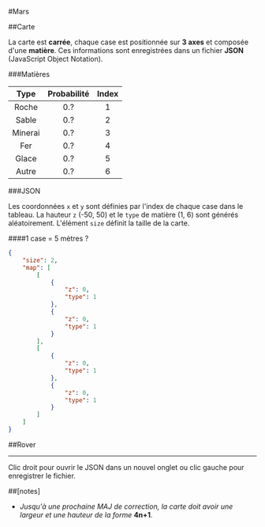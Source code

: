 #Mars

##Carte

La carte est **carrée**, chaque case est positionnée sur **3 axes** et composée d'une **matière**. Ces informations sont enregistrées dans un fichier **JSON** (JavaScript Object Notation).

###Matières

| Type | Probabilité | Index |
|:---------:|:---:|:-:|
| Roche     | 0.? | 1 |
| Sable 	| 0.? | 2 |
| Minerai 	| 0.? | 3 |
| Fer     	| 0.? | 4 |
| Glace   	| 0.? | 5 |
| Autre   	| 0.? | 6 |

###JSON

Les coordonnées `x` et `y` sont définies par l'index de chaque case dans le tableau.
La hauteur `z` (-50, 50) et le `type` de matière (1, 6) sont générés aléatoirement.
L'élément `size` définit la taille de la carte.

####1 case = 5 mètres ?

```json
{
	"size": 2,
	"map": [
		[
			{
				"z": 0,
				"type": 1
			},
			{
				"z": 0,
				"type": 1
			}
		],
		[
			{
				"z": 0,
				"type": 1
			},
			{
				"z": 0,
				"type": 1
			}
		]
	]
}
```

##Rover

***

Clic droit pour ouvrir le JSON dans un nouvel onglet ou clic gauche pour enregistrer le fichier.

##[notes]

- *Jusqu'à une prochaine MAJ de correction, la carte doit avoir une largeur et une hauteur de la forme* **4n+1**.